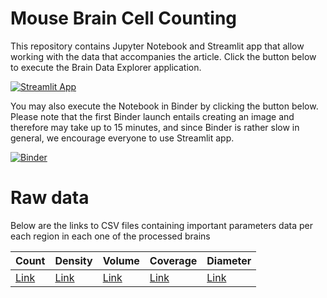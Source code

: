 # Mouse Brain Cell Counting

This repository contains Jupyter Notebook and Streamlit app that allow working with the data that accompanies the article. Click the button below to execute the Brain Data Explorer application.

[![Streamlit App](https://static.streamlit.io/badges/streamlit_badge_black_white.svg)]([https://<your-custom-subdomain>.streamlit.app](https://delkind-mouse-brain-cell-counting-brain-explorer-3ek3v5.streamlit.app/))

You may also execute the Notebook in Binder by clicking the button below. Please note that the first Binder launch entails creating an image and therefore may take up to 15 minutes, and since Binder is rather slow in general, we encourage everyone to use Streamlit app.

[![Binder](https://mybinder.org/badge_logo.svg)](https://mybinder.org/v2/gh/delkind/mouse-brain-cell-counting.git/HEAD?urlpath=%2Fvoila%2Frender%2FBrainExplorerUi.ipynb)

# Raw data
Below are the links to CSV files containing important parameters data per each region in each one of the processed brains


| Count | Density | Volume | Coverage | Diameter |
|-------|---------|--------|----------|----------|
| [Link](https://storage.googleapis.com/www_zeisellab/allen_cellcounting_web/csv_regXbrains_files/count3d_regXbrain_17-May-2023.csv) | [Link](https://storage.googleapis.com/www_zeisellab/allen_cellcounting_web/csv_regXbrains_files/density3d_regXbrain_17-May-2023.csv) | [Link](https://storage.googleapis.com/www_zeisellab/allen_cellcounting_web/csv_regXbrains_files/volume_regXbrain_17-May-2023.csv) | [Link](https://storage.googleapis.com/www_zeisellab/allen_cellcounting_web/csv_regXbrains_files/coverage_median_regXbrain_17-May-2023.csv) | [Link](https://storage.googleapis.com/www_zeisellab/allen_cellcounting_web/csv_regXbrains_files/diameter_median_regXbrain_17-May-2023.csv) |
